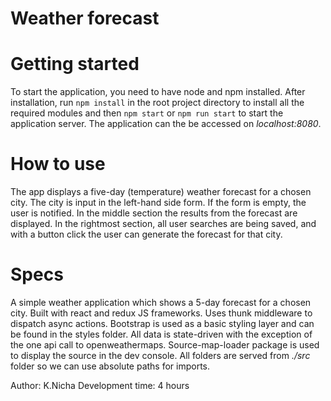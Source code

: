 # Weather forecast

# Getting started
To start the application, you need to have node and npm installed. After installation, run `npm install` in the root project directory to install all the required modules and then `npm start` or `npm run start` to start the application server. The application can the be accessed on *localhost:8080*.

# How to use
The app displays a five-day (temperature) weather forecast for a chosen city. The city is input in the left-hand side form. If the form is empty, the user is notified. In the middle section the results from the forecast are displayed.
In the rightmost section, all user searches are being saved, and with a button click the user can generate the forecast for that city.

# Specs
A simple weather application which shows a 5-day forecast for a chosen city. Built with react and redux JS frameworks. Uses thunk middleware to dispatch async actions. Bootstrap is used as a basic styling layer and can be found in the styles folder. All data is state-driven with the exception of the one api call to openweathermaps.
Source-map-loader package is used to display the source in the dev console. All folders are served from *./src* folder so we can use absolute paths for imports.

Author: K.Nicha
Development time: 4 hours
